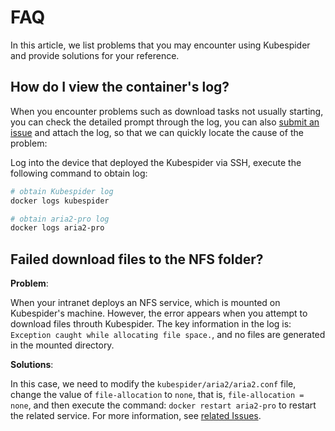 # FAQ

In this article, we list problems that you may encounter using Kubespider and provide solutions for your reference.



## How do I view the container's log?

When you encounter problems such as download tasks not usually starting, you can check the detailed prompt through the log, you can also [submit an issue](https://github.com/opennaslab/kubespider/issues) and attach the log, so that we can quickly locate the cause of the problem:

Log into the device that deployed the Kubespider via SSH, execute the following command to obtain log:

```bash
# obtain Kubespider log
docker logs kubespider

# obtain aria2-pro log
docker logs aria2-pro
```



## Failed download files to the NFS folder?

**Problem**:

When your intranet deploys an NFS service, which is mounted on Kubespider's machine. However, the error appears when you attempt to download files throuth Kubespider. The key information in the log is: `Exception caught while allocating file space.`, and no files are generated in the mounted directory.



**Solutions**:

In this case, we need to modify the `kubespider/aria2/aria2.conf` file, change the value of `file-allocation` to `none`, that is, `file-allocation = none`, and then execute the command: `docker restart aria2-pro` to restart the related service. For more information, see [related Issues](https://github.com/aria2/aria2/issues/1032).



